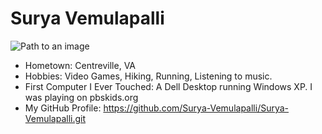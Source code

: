 # Surya Vemulapalli

![Path to an image](surya_v.jpeg)

- Hometown: Centreville, VA
- Hobbies: Video Games, Hiking, Running, Listening to music.
- First Computer I Ever Touched: A Dell Desktop running Windows XP. I was playing on pbskids.org
- My GitHub Profile: https://github.com/Surya-Vemulapalli/Surya-Vemulapalli.git